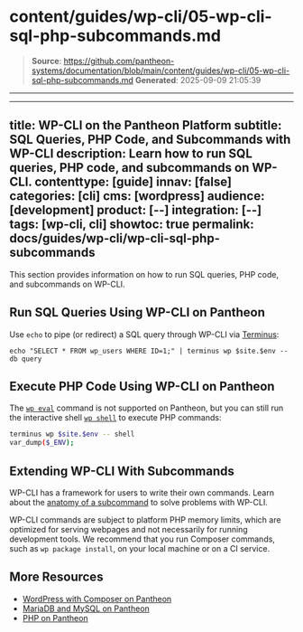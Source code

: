 # content/guides/wp-cli/05-wp-cli-sql-php-subcommands.md

> **Source**: https://github.com/pantheon-systems/documentation/blob/main/content/guides/wp-cli/05-wp-cli-sql-php-subcommands.md
> **Generated**: 2025-09-09 21:05:39

---

---
title: WP-CLI on the Pantheon Platform
subtitle: SQL Queries, PHP Code, and Subcommands with WP-CLI
description: Learn how to run SQL queries, PHP code, and subcommands on WP-CLI.
contenttype: [guide]
innav: [false]
categories: [cli]
cms: [wordpress]
audience: [development]
product: [--]
integration: [--]
tags: [wp-cli, cli]
showtoc: true
permalink: docs/guides/wp-cli/wp-cli-sql-php-subcommands
---

This section provides information on how to run SQL queries, PHP code, and subcommands on WP-CLI.

## Run SQL Queries Using WP-CLI on Pantheon

Use `echo` to pipe (or redirect) a SQL query through WP-CLI via [Terminus](/terminus):

```bash{promptUser: user}
echo "SELECT * FROM wp_users WHERE ID=1;" | terminus wp $site.$env -- db query
```

## Execute PHP Code Using WP-CLI on Pantheon

The [`wp eval`](https://developer.wordpress.org/cli/commands/eval/) command is not supported on Pantheon, but you can still run the interactive shell [`wp shell`](https://developer.wordpress.org/cli/commands/shell/) to execute PHP commands:

```bash
terminus wp $site.$env -- shell
var_dump($_ENV);
```

## Extending WP-CLI With Subcommands

WP-CLI has a framework for users to write their own commands. Learn about the [anatomy of a subcommand](https://make.wordpress.org/cli/handbook/commands-cookbook/#anatomy-of-a-command) to solve problems with WP-CLI.

WP-CLI commands are subject to platform PHP memory limits, which are optimized for serving webpages and not necessarily for running development tools. We recommend that you run Composer commands, such as `wp package install`, on your local machine or on a CI service.

## More Resources

- [WordPress with Composer on Pantheon](/guides/wordpress-composer)
- [MariaDB and MySQL on Pantheon](/guides/mariadb-mysql)
- [PHP on Pantheon](/guides/php#supported-php-versions)